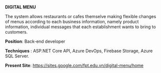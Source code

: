**DIGITAL MENU**

The system allows restaurants or cafes themselve making flexible changes of menus according to each business information, namely product information, individual messages that each establishment wants to bring to customers.

**Position**: Back-end developer

**Techniques** : ASP.NET Core API, Azure DevOps, Firebase Storage, Azure SQL Server.

**Present Site**: https://sites.google.com/fpt.edu.vn/digital-menu/home
